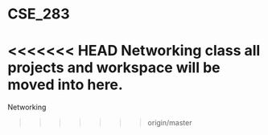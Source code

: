 # CSE_283
<<<<<<< HEAD
Networking class all projects and workspace will be moved into here.
=======
Networking
>>>>>>> origin/master
